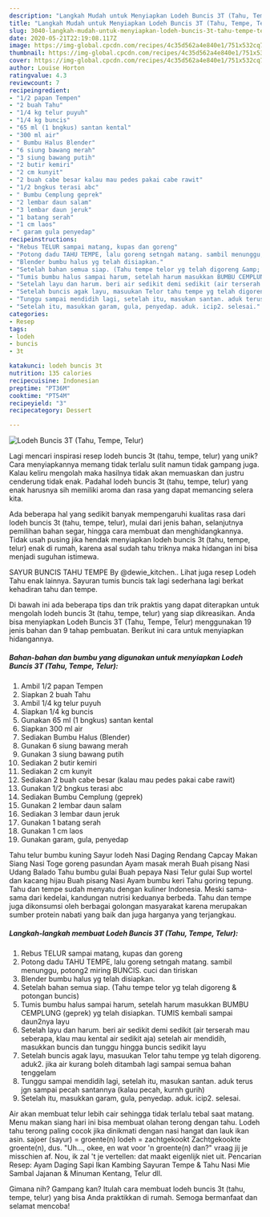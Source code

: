 ```yaml
---
description: "Langkah Mudah untuk Menyiapkan Lodeh Buncis 3T (Tahu, Tempe, Telur) Anti Gagal"
title: "Langkah Mudah untuk Menyiapkan Lodeh Buncis 3T (Tahu, Tempe, Telur) Anti Gagal"
slug: 3040-langkah-mudah-untuk-menyiapkan-lodeh-buncis-3t-tahu-tempe-telur-anti-gagal
date: 2020-05-21T22:19:08.117Z
image: https://img-global.cpcdn.com/recipes/4c35d562a4e840e1/751x532cq70/lodeh-buncis-3t-tahu-tempe-telur-foto-resep-utama.jpg
thumbnail: https://img-global.cpcdn.com/recipes/4c35d562a4e840e1/751x532cq70/lodeh-buncis-3t-tahu-tempe-telur-foto-resep-utama.jpg
cover: https://img-global.cpcdn.com/recipes/4c35d562a4e840e1/751x532cq70/lodeh-buncis-3t-tahu-tempe-telur-foto-resep-utama.jpg
author: Louise Horton
ratingvalue: 4.3
reviewcount: 7
recipeingredient:
- "1/2 papan Tempen"
- "2 buah Tahu"
- "1/4 kg telur puyuh"
- "1/4 kg buncis"
- "65 ml (1 bngkus) santan kental"
- "300 ml air"
- " Bumbu Halus Blender"
- "6 siung bawang merah"
- "3 siung bawang putih"
- "2 butir kemiri"
- "2 cm kunyit"
- "2 buah cabe besar kalau mau pedes pakai cabe rawit"
- "1/2 bngkus terasi abc"
- " Bumbu Cemplung geprek"
- "2 lembar daun salam"
- "3 lembar daun jeruk"
- "1 batang serah"
- "1 cm laos"
- " garam gula penyedap"
recipeinstructions:
- "Rebus TELUR sampai matang, kupas dan goreng"
- "Potong dadu TAHU TEMPE, lalu goreng setngah matang. sambil menunggu, potong2 miring BUNCIS. cuci dan tiriskan"
- "Blender bumbu halus yg telah disiapkan."
- "Setelah bahan semua siap. (Tahu tempe telor yg telah digoreng &amp; potongan buncis)"
- "Tumis bumbu halus sampai harum, setelah harum masukkan BUMBU CEMPLUNG (geprek) yg telah disiapkan. TUMIS kembali sampai daun2nya layu"
- "Setelah layu dan harum. beri air sedikit demi sedikit (air terserah mau seberapa, klau mau kental air sedikit aja) setelah air mendidih, masukkan buncis dan tunggu hingga buncis sedikit layu"
- "Setelah buncis agak layu, masuukan Telor tahu tempe yg telah digoreng. aduk2. jika air kurang boleh ditambah lagi sampai semua bahan tenggelam"
- "Tunggu sampai mendidih lagi, setelah itu, masukan santan. aduk terus jgn sampai pecah santannya (kalau pecah, kurnh gurih)"
- "Setelah itu, masukkan garam, gula, penyedap. aduk. icip2. selesai."
categories:
- Resep
tags:
- lodeh
- buncis
- 3t

katakunci: lodeh buncis 3t 
nutrition: 135 calories
recipecuisine: Indonesian
preptime: "PT36M"
cooktime: "PT54M"
recipeyield: "3"
recipecategory: Dessert

---
```



![Lodeh Buncis 3T (Tahu, Tempe, Telur)](https://img-global.cpcdn.com/recipes/4c35d562a4e840e1/751x532cq70/lodeh-buncis-3t-tahu-tempe-telur-foto-resep-utama.jpg)

Lagi mencari inspirasi resep lodeh buncis 3t (tahu, tempe, telur) yang unik? Cara menyiapkannya memang tidak terlalu sulit namun tidak gampang juga. Kalau keliru mengolah maka hasilnya tidak akan memuaskan dan justru cenderung tidak enak. Padahal lodeh buncis 3t (tahu, tempe, telur) yang enak harusnya sih memiliki aroma dan rasa yang dapat memancing selera kita.

Ada beberapa hal yang sedikit banyak mempengaruhi kualitas rasa dari lodeh buncis 3t (tahu, tempe, telur), mulai dari jenis bahan, selanjutnya pemilihan bahan segar, hingga cara membuat dan menghidangkannya. Tidak usah pusing jika hendak menyiapkan lodeh buncis 3t (tahu, tempe, telur) enak di rumah, karena asal sudah tahu triknya maka hidangan ini bisa menjadi suguhan istimewa.

SAYUR BUNCIS TAHU TEMPE By @dewie_kitchen.. Lihat juga resep Lodeh Tahu enak lainnya. Sayuran tumis buncis tak lagi sederhana lagi berkat kehadiran tahu dan tempe.


Di bawah ini ada beberapa tips dan trik praktis yang dapat diterapkan untuk mengolah lodeh buncis 3t (tahu, tempe, telur) yang siap dikreasikan. Anda bisa menyiapkan Lodeh Buncis 3T (Tahu, Tempe, Telur) menggunakan 19 jenis bahan dan 9 tahap pembuatan. Berikut ini cara untuk menyiapkan hidangannya.

<!--inarticleads1-->

##### Bahan-bahan dan bumbu yang digunakan untuk menyiapkan Lodeh Buncis 3T (Tahu, Tempe, Telur):

1. Ambil 1/2 papan Tempen
1. Siapkan 2 buah Tahu
1. Ambil 1/4 kg telur puyuh
1. Siapkan 1/4 kg buncis
1. Gunakan 65 ml (1 bngkus) santan kental
1. Siapkan 300 ml air
1. Sediakan  Bumbu Halus (Blender)
1. Gunakan 6 siung bawang merah
1. Gunakan 3 siung bawang putih
1. Sediakan 2 butir kemiri
1. Sediakan 2 cm kunyit
1. Sediakan 2 buah cabe besar (kalau mau pedes pakai cabe rawit)
1. Gunakan 1/2 bngkus terasi abc
1. Sediakan  Bumbu Cemplung (geprek)
1. Gunakan 2 lembar daun salam
1. Sediakan 3 lembar daun jeruk
1. Gunakan 1 batang serah
1. Gunakan 1 cm laos
1. Gunakan  garam, gula, penyedap


Tahu telur bumbu kuning Sayur lodeh Nasi Daging Rendang Capcay Makan Siang Nasi Toge goreng pasundan Ayam masak merah Buah pisang Nasi Udang Balado Tahu bumbu gulai Buah pepaya Nasi Telur gulai Sup wortel dan kacang hijau Buah pisang Nasi Ayam bumbu keri Tahu goring tepung. Tahu dan tempe sudah menyatu dengan kuliner Indonesia. Meski sama-sama dari kedelai, kandungan nutrisi keduanya berbeda. Tahu dan tempe juga dikonsumsi oleh berbagai golongan masyarakat karena merupakan sumber protein nabati yang baik dan juga harganya yang terjangkau. 

<!--inarticleads2-->

##### Langkah-langkah membuat Lodeh Buncis 3T (Tahu, Tempe, Telur):

1. Rebus TELUR sampai matang, kupas dan goreng
1. Potong dadu TAHU TEMPE, lalu goreng setngah matang. sambil menunggu, potong2 miring BUNCIS. cuci dan tiriskan
1. Blender bumbu halus yg telah disiapkan.
1. Setelah bahan semua siap. (Tahu tempe telor yg telah digoreng &amp; potongan buncis)
1. Tumis bumbu halus sampai harum, setelah harum masukkan BUMBU CEMPLUNG (geprek) yg telah disiapkan. TUMIS kembali sampai daun2nya layu
1. Setelah layu dan harum. beri air sedikit demi sedikit (air terserah mau seberapa, klau mau kental air sedikit aja) setelah air mendidih, masukkan buncis dan tunggu hingga buncis sedikit layu
1. Setelah buncis agak layu, masuukan Telor tahu tempe yg telah digoreng. aduk2. jika air kurang boleh ditambah lagi sampai semua bahan tenggelam
1. Tunggu sampai mendidih lagi, setelah itu, masukan santan. aduk terus jgn sampai pecah santannya (kalau pecah, kurnh gurih)
1. Setelah itu, masukkan garam, gula, penyedap. aduk. icip2. selesai.


Air akan membuat telur lebih cair sehingga tidak terlalu tebal saat matang. Menu makan siang hari ini bisa membuat olahan terong dengan tahu. Lodeh tahu terong paling cocok jika dinikmati dengan nasi hangat dan lauk ikan asin. sajoer (sayur) = groente(n) lodeh = zachtgekookt Zachtgekookte groente(n), dus. &#34;Uh…, okee, en wat voor &#39;n groente(n) dan?&#34; vraag jij je misschien af. Nou, ik zal &#39;t je vertellen: dat maakt eigenlijk niet uit. Pencarian Resep: Ayam Daging Sapi Ikan Kambing Sayuran Tempe &amp; Tahu Nasi Mie Sambal Jajanan &amp; Minuman Kentang, Telur dll. 

Gimana nih? Gampang kan? Itulah cara membuat lodeh buncis 3t (tahu, tempe, telur) yang bisa Anda praktikkan di rumah. Semoga bermanfaat dan selamat mencoba!
